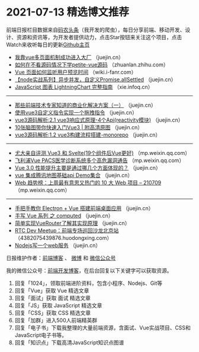 # 2021-07-13 精选博文推荐

前端日报栏目数据来自[码农头条](http://hao.caibaojian.com.cn/)（我开发的爬虫），每日分享前端、移动开发、设计、资源和资讯等，为开发者提供动力，点击Star按钮来关注这个项目，点击Watch来收听每日的更新[Github主页](https://github.com/kujian/frontendDaily)
* [我靠vue多页面机制成功进入大厂](https://juejin.cn/post/6983902063918841892) （juejin.cn）
* [如何在不看源码情况下学petite-vue源码](https://zhuanlan.zhihu.com/p/389045348) （zhuanlan.zhihu.com）
* [Vue 页面如何监听用户预览时间](http://wiki.i-fanr.com/2021/07/12/vue-page-time/) （wiki.i-fanr.com）
* [【node实战系列】异步并发，自定义Promise.allSettled](https://juejin.cn/post/6983957486571585549) （juejin.cn）
* [JavaScript 图表 LightningChart 完整指南](https://xie.infoq.cn/article/3034c5782d0e910b4beeb4d51) （xie.infoq.cn）

***
* [那些前端技术专家知道的商业化解决方案（一）](https://juejin.cn/post/6983956545499299847) （juejin.cn）
* [使用vue3自定义指令实现一个拖拽指令](https://juejin.cn/post/6983879355451113480) （juejin.cn）
* [vue3源码解析:2.1 vue3响应式原理-4个Api(reactivity模块)](https://juejin.cn/post/6983954123004018725) （juejin.cn）
* [10张脑图带你快速入门Vue3 | 附高清原图](https://juejin.cn/post/6983867993805553671) （juejin.cn）
* [vue3源码解析:1.2 vue3构建流程搭建-monorepo](https://juejin.cn/post/6983932716878135327) （juejin.cn）

***
* [尤大亲自评测 Vue3 和 Svelte(19个组件后Vue更好)](https://mp.weixin.qq.com/s?__biz=MzkyOTIxMDAzNw==&mid=2247487996&idx=1&sn=15b68fc0fbc5f6c41bdd36a41124037f) （mp.weixin.qq.com）
* [飞利浦Vue PACS医学诊断系统多个高危漏洞通告](https://mp.weixin.qq.com/s?__biz=MzU5MjEzOTM3NA==&mid=2247489964&idx=1&sn=0de0a86e57c19ad72ee7f4f72d37fd30) （mp.weixin.qq.com）
* [Vue 3.0 性能提升主要是通过哪几个方面体现的？](https://juejin.cn/post/6983856130535473183) （juejin.cn）
* [vue 集成腾讯地图基础api Demo集合](https://juejin.cn/post/6983925947934195749) （juejin.cn）
* [Web 趋势榜：上周最有意思又热门的 10 大 Web 项目 &#8211; 210709](https://mp.weixin.qq.com/s?__biz=Mzg2NjI5NDcyOQ==&mid=2247485428&idx=1&sn=f4a0034608d9a43d42973511f6736539) （mp.weixin.qq.com）

***
* [手把手教你 Electron + Vue 搭建前端桌面应用](https://juejin.cn/post/6983851096745705486) （juejin.cn）
* [手写 Vue 系列 之 computed](https://juejin.cn/post/6983827167079563295) （juejin.cn）
* [简单实现VueRouter了解其实现原理](https://juejin.cn/post/6983924574572249095) （juejin.cn）
* [RTC Dev Meetup：前端专场巡回沙龙北京站](https://4382075439876.huodongxing.com/event/4604899170111?hmsr=toutiao.io&utm_campaign=toutiao.io&utm_medium=toutiao.io&utm_source=toutiao.io) （4382075439876.huodongxing.com）
* [Nodejs写一个web服务](https://juejin.cn/post/6983919774543642637) （juejin.cn）

日报维护作者：[前端博客](http://caibaojian.com.cn/) 、 [微博](http://weibo.com/kujian) 和 [微信公众号](https://open.weixin.qq.com/qr/code?username=caibaojian_com)

我的微信公众号：[前端开发博客](https://open.weixin.qq.com/qr/code?username=caibaojian_com)，在后台回复以下关键字可以获取资源。

1. 回复「1024」，领取前端进阶资料，包含小程序、Nodejs、Git等
2. 回复「Vue」获取 Vue 精选文章
3. 回复「面试」获取 面试 精选文章
4. 回复「JS」获取 JavaScript 精选文章
5. 回复「CSS」获取 CSS 精选文章
6. 回复「加群」进入500人前端精英群
7. 回复「电子书」下载我整理的大量前端资源，含面试、Vue实战项目、CSS和JavaScript电子书等。
8. 回复「知识点」下载高清JavaScript知识点图谱